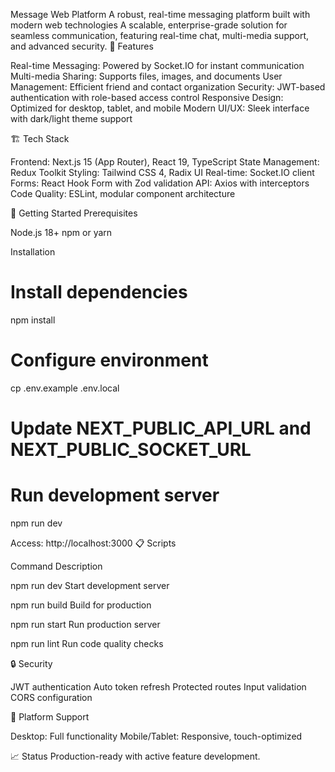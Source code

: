 Message Web Platform
A robust, real-time messaging platform built with modern web technologies
A scalable, enterprise-grade solution for seamless communication, featuring real-time chat, multi-media support, and advanced security.
🎯 Features

Real-time Messaging: Powered by Socket.IO for instant communication
Multi-media Sharing: Supports files, images, and documents
User Management: Efficient friend and contact organization
Security: JWT-based authentication with role-based access control
Responsive Design: Optimized for desktop, tablet, and mobile
Modern UI/UX: Sleek interface with dark/light theme support

🏗️ Tech Stack

Frontend: Next.js 15 (App Router), React 19, TypeScript
State Management: Redux Toolkit
Styling: Tailwind CSS 4, Radix UI
Real-time: Socket.IO client
Forms: React Hook Form with Zod validation
API: Axios with interceptors
Code Quality: ESLint, modular component architecture

🚀 Getting Started
Prerequisites

Node.js 18+
npm or yarn

Installation
# Install dependencies
npm install

# Configure environment
cp .env.example .env.local
# Update NEXT_PUBLIC_API_URL and NEXT_PUBLIC_SOCKET_URL

# Run development server
npm run dev

Access: http://localhost:3000
📋 Scripts



Command
Description



npm run dev
Start development server


npm run build
Build for production


npm run start
Run production server


npm run lint
Run code quality checks


🔒 Security

JWT authentication
Auto token refresh
Protected routes
Input validation
CORS configuration

📱 Platform Support

Desktop: Full functionality
Mobile/Tablet: Responsive, touch-optimized

📈 Status
Production-ready with active feature development.
